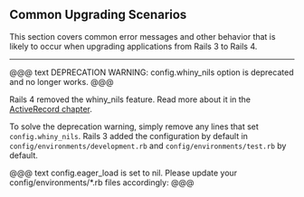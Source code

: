 ## Common Upgrading Scenarios

This section covers common error messages and other behavior that is likely to
occur when upgrading applications from Rails 3 to Rails 4.

---

<p><!-- Whitespace separation from HR --></p>

@@@ text
DEPRECATION WARNING: config.whiny_nils option is deprecated
and no longer works.
@@@

Rails 4 removed the whiny_nils feature. Read more about it in the [ActiveRecord
chapter](#whiny-nils).

To solve the deprecation warning, simply remove any lines that set
`config.whiny_nils`. Rails 3 added the configuration by default in
`config/environments/development.rb` and `config/environments/test.rb` by
default.

@@@ text
config.eager_load is set to nil. Please update your
config/environments/*.rb files accordingly:
@@@
